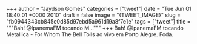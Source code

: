 
+++
author = "Jaydson Gomes"
categories = ["tweet"]
date = "Tue Jun 01 18:40:01 +0000 2010"
draft = false
image = "{TWEET_IMAGE}"
slug = "fb0944343cb845c0d85d97ebd5a961d19a8f7e1e"
tags = ["tweet"]
title = """Bah! @IpanemaFM tocando M..."""
+++
Bah! @IpanemaFM tocando Metallica - For Whom The Bell Tolls ao vivo em Porto Alegre. Foda.
